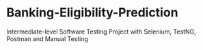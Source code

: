 # Banking-Eligibility-Prediction
Intermediate-level Software Testing Project with Selenium, TestNG, Postman and Manual Testing

